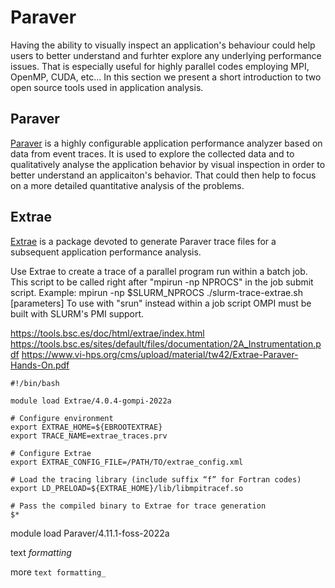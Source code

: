 # Paraver

Having the ability to visually inspect an application's behaviour could help users to better understand and furhter explore any underlying performance issues. That is especially useful for highly parallel codes employing MPI, OpenMP, CUDA, etc... In this section we present a short introduction to two open source tools used in application analysis.

## Paraver

[Paraver](https://tools.bsc.es/paraver) is a highly configurable application performance analyzer based on data from event traces. It is used to explore the collected data and to qualitatively analyse the application behavior by visual inspection in order to better understand an applicaiton's behavior. That could then help to focus on a more detailed quantitative analysis of the problems.

## Extrae

[Extrae](https://tools.bsc.es/extrae) is a package devoted to generate Paraver trace files for a subsequent application performance analysis.


Use Extrae to create a trace of a parallel program run within a batch job.
This script to be called right after "mpirun -np NPROCS" in the job submit script.
Example: mpirun -np $SLURM_NPROCS ./slurm-trace-extrae.sh <executable> [parameters]
To use with "srun" instead within a job script OMPI must be built with SLURM's PMI support.

https://tools.bsc.es/doc/html/extrae/index.html
https://tools.bsc.es/sites/default/files/documentation/2A_Instrumentation.pdf
https://www.vi-hps.org/cms/upload/material/tw42/Extrae-Paraver-Hands-On.pdf

```
#!/bin/bash

module load Extrae/4.0.4-gompi-2022a

# Configure environment
export EXTRAE_HOME=${EBROOTEXTRAE}
export TRACE_NAME=extrae_traces.prv

# Configure Extrae
export EXTRAE_CONFIG_FILE=/PATH/TO/extrae_config.xml

# Load the tracing library (include suffix “f” for Fortran codes)
export LD_PRELOAD=${EXTRAE_HOME}/lib/libmpitracef.so

# Pass the compiled binary to Extrae for trace generation
$*
```

module load Paraver/4.11.1-foss-2022a


text *formatting*

more ```text formatting_```



